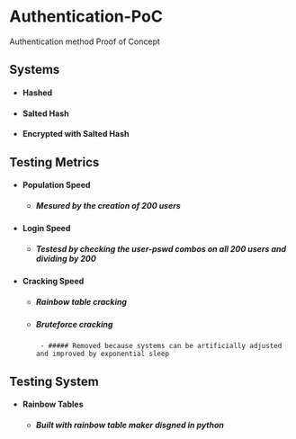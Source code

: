 # **Authentication-PoC**
Authentication method Proof of Concept

## Systems
- #### Hashed
- #### Salted Hash
- #### Encrypted with Salted Hash

## Testing Metrics
- #### Population Speed
  - ##### Mesured by the creation of 200 users
- #### Login Speed
    - ##### Testesd by checking the user-pswd combos on all 200 users and dividing by 200
- #### Cracking Speed
  - ##### Rainbow table cracking
  - ##### Bruteforce cracking
         - ##### Removed because systems can be artificially adjusted and improved by exponential sleep

## Testing System
- #### Rainbow Tables
  - ##### Built with rainbow table maker disgned in python
